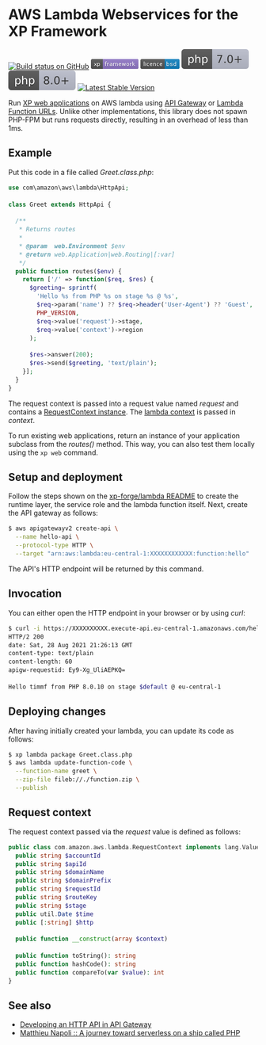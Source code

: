 AWS Lambda Webservices for the XP Framework
========================================================================

[![Build status on GitHub](https://github.com/xp-forge/lambda-ws/workflows/Tests/badge.svg)](https://github.com/xp-forge/lambda-ws/actions)
[![XP Framework Module](https://raw.githubusercontent.com/xp-framework/web/master/static/xp-framework-badge.png)](https://github.com/xp-framework/core)
[![BSD Licence](https://raw.githubusercontent.com/xp-framework/web/master/static/licence-bsd.png)](https://github.com/xp-framework/core/blob/master/LICENCE.md)
[![Requires PHP 7.0+](https://raw.githubusercontent.com/xp-framework/web/master/static/php-7_0plus.svg)](http://php.net/)
[![Supports PHP 8.0+](https://raw.githubusercontent.com/xp-framework/web/master/static/php-8_0plus.svg)](http://php.net/)
[![Latest Stable Version](https://poser.pugx.org/xp-forge/lambda-ws/version.png)](https://packagist.org/packages/xp-forge/lambda-ws)

Run [XP web applications](https://github.com/xp-forge/web) on AWS lambda using [API Gateway](https://docs.aws.amazon.com/lambda/latest/dg/services-apigateway.html) or [Lambda Function URLs](https://aws.amazon.com/de/blogs/aws/announcing-aws-lambda-function-urls-built-in-https-endpoints-for-single-function-microservices/). Unlike other implementations, this library does not spawn PHP-FPM but runs requests directly, resulting in an overhead of less than 1ms.

Example
-------
Put this code in a file called *Greet.class.php*:

```php
use com\amazon\aws\lambda\HttpApi;

class Greet extends HttpApi {

  /**
   * Returns routes
   *
   * @param  web.Environment $env
   * @return web.Application|web.Routing|[:var]
   */
  public function routes($env) {
    return ['/' => function($req, $res) {
      $greeting= sprintf(
        'Hello %s from PHP %s on stage %s @ %s',
        $req->param('name') ?? $req->header('User-Agent') ?? 'Guest',
        PHP_VERSION,
        $req->value('request')->stage,
        $req->value('context')->region
      );

      $res->answer(200);
      $res->send($greeting, 'text/plain');
    }];
  }
}
```

The request context is passed into a request value named *request* and contains a [RequestContext instance](https://github.com/xp-forge/lambda-ws#request-context). The [lambda context](https://github.com/xp-forge/lambda#context) is passed in *context*.

To run existing web applications, return an instance of your application subclass from the *routes()* method. This way, you can also test them locally using the `xp web` command.

Setup and deployment
--------------------
Follow the steps shown on the [xp-forge/lambda README](https://github.com/xp-forge/lambda) to create the runtime layer, the service role and the lambda function itself. Next, create the API gateway as follows:

```bash
$ aws apigatewayv2 create-api \
  --name hello-api \
  --protocol-type HTTP \
  --target "arn:aws:lambda:eu-central-1:XXXXXXXXXXXX:function:hello"
```

The API's HTTP endpoint will be returned by this command.

Invocation
----------
You can either open the HTTP endpoint in your browser or by using *curl*:

```bash
$ curl -i https://XXXXXXXXXX.execute-api.eu-central-1.amazonaws.com/hello?name=$USER
HTTP/2 200
date: Sat, 28 Aug 2021 21:26:13 GMT
content-type: text/plain
content-length: 60
apigw-requestid: Ey9-Xg_UliAEPKQ=

Hello timmf from PHP 8.0.10 on stage $default @ eu-central-1
```

Deploying changes
-----------------
After having initially created your lambda, you can update its code as follows:

```bash
$ xp lambda package Greet.class.php
$ aws lambda update-function-code \
  --function-name greet \
  --zip-file fileb://./function.zip \
  --publish
```

Request context
---------------
The request context passed via the *request* value is defined as follows:

```php
public class com.amazon.aws.lambda.RequestContext implements lang.Value {
  public string $accountId
  public string $apiId
  public string $domainName
  public string $domainPrefix
  public string $requestId
  public string $routeKey
  public string $stage
  public util.Date $time
  public [:string] $http

  public function __construct(array $context)

  public function toString(): string
  public function hashCode(): string
  public function compareTo(var $value): int
}
```

See also
--------
* [Developing an HTTP API in API Gateway](https://docs.aws.amazon.com/apigateway/latest/developerguide/http-api-develop.html)
* [Matthieu Napoli :: A journey toward serverless on a ship called PHP](https://www.youtube.com/watch?v=VfoNUUJggIA)